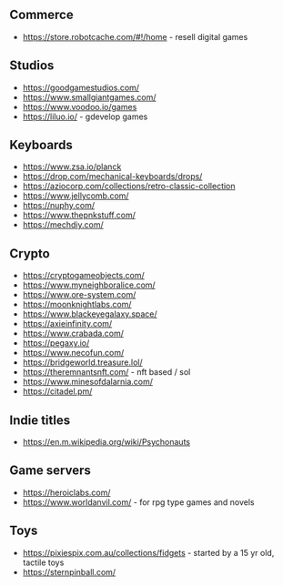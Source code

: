 ## Commerce

- https://store.robotcache.com/#!/home - resell digital games

## Studios

- https://goodgamestudios.com/
- https://www.smallgiantgames.com/
- https://www.voodoo.io/games
- https://liluo.io/ - gdevelop games

## Keyboards

- https://www.zsa.io/planck
- https://drop.com/mechanical-keyboards/drops/
- https://aziocorp.com/collections/retro-classic-collection
- https://www.jellycomb.com/
- https://nuphy.com/
- https://www.thepnkstuff.com/
- https://mechdiy.com/

## Crypto

- https://cryptogameobjects.com/
- https://www.myneighboralice.com/
- https://www.ore-system.com/
- https://moonknightlabs.com/
- https://www.blackeyegalaxy.space/
- https://axieinfinity.com/
- https://www.crabada.com/
- https://pegaxy.io/
- https://www.necofun.com/
- https://bridgeworld.treasure.lol/
- https://theremnantsnft.com/ - nft based / sol
- https://www.minesofdalarnia.com/
- https://citadel.pm/

## Indie titles

- https://en.m.wikipedia.org/wiki/Psychonauts

## Game servers

- https://heroiclabs.com/
- https://www.worldanvil.com/ - for rpg type games and novels

## Toys

- https://pixiespix.com.au/collections/fidgets - started by a 15 yr old, tactile toys
- https://sternpinball.com/
